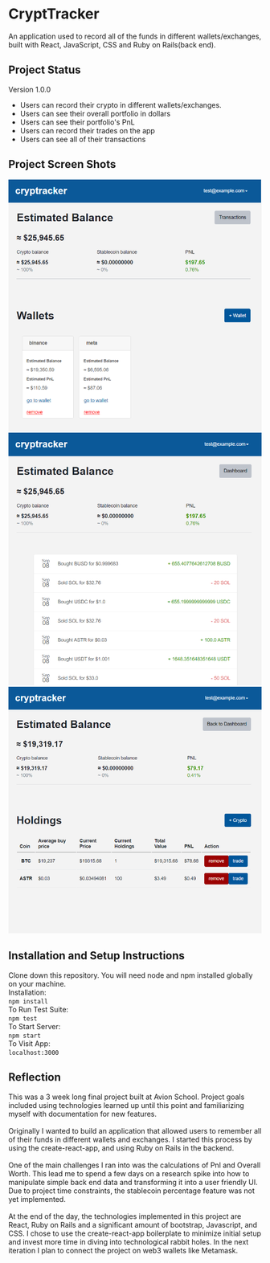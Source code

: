 # CryptTracker

An application used to record all of the funds in different wallets/exchanges, built with React, JavaScript, CSS and Ruby on Rails(back end).

## Project Status

Version 1.0.0 <br>

- Users can record their crypto in different wallets/exchanges.
- Users can see their overall portfolio in dollars
- Users can see their portfolio's PnL
- Users can record their trades on the app
- Users can see all of their transactions

## Project Screen Shots

![Dashboard](/src/img/dashboard.png "Dashboard")<br>
![Transactions](/src/img/transactions.png "Transactions")<br>
![Wallet](/src/img/wallet.png "Wallet")

## Installation and Setup Instructions

Clone down this repository. You will need node and npm installed globally on your machine.
<br>
Installation:
<br>
`npm install`
<br>
To Run Test Suite:
<br>
`npm test`
<br>
To Start Server:
<br>
`npm start`
<br>
To Visit App:
<br>
`localhost:3000`

## Reflection

This was a 3 week long final project built at Avion School. Project goals included using technologies learned up until this point and familiarizing myself with documentation for new features.
<br><br>
Originally I wanted to build an application that allowed users to remember all of their funds in different wallets and exchanges. I started this process by using the create-react-app, and using Ruby on Rails in the backend.
<br><br>
One of the main challenges I ran into was the calculations of Pnl and Overall Worth. This lead me to spend a few days on a research spike into how to manipulate simple back end data and transforming it into a user friendly UI. Due to project time constraints, the stablecoin percentage feature was not yet implemented.
<br><br>
At the end of the day, the technologies implemented in this project are React, Ruby on Rails and a significant amount of bootstrap, Javascript, and CSS. I chose to use the create-react-app boilerplate to minimize initial setup and invest more time in diving into technological rabbit holes. In the next iteration I plan to connect the project on web3 wallets like Metamask.
